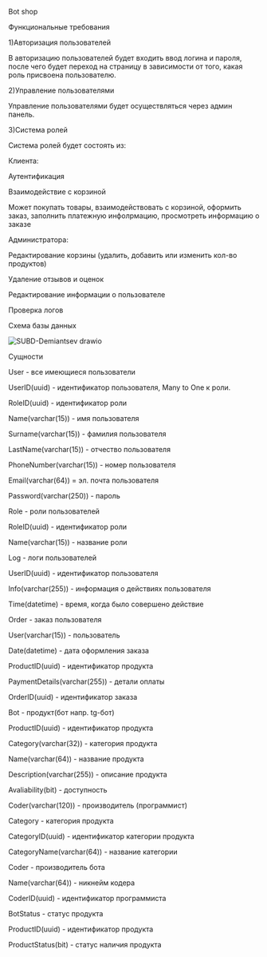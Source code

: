 Bot shop

Функциональные требования

1)Авторизация пользователей

В авторизацию пользователей будет входить ввод логина и пароля, после чего будет переход на страницу в зависимости от того, какая роль присвоена пользователю.


2)Управление пользователями


Управление пользователями будет осуществляться через админ панель.

3)Система ролей


Система ролей будет состоять из:

Клиента:

Аутентификация

Взаимодействие с корзиной

Может покупать товары, взаимодействовать с корзиной, оформить заказ, заполнить платежную инфолрмацию, просмотреть информацию о заказе

Администратора:

Редактирование корзины (удалить, добавить или изменить кол-во продуктов)

Удаление отзывов и оценок

Редактирование информации о пользователе

Проверка логов

Схема базы данных


![SUBD-Demiantsev drawio](https://user-images.githubusercontent.com/79397271/202439877-715a065d-2bd4-4a2f-a750-880aa2f32e67.png)


Сущности

User - все имеющиеся пользователи

UserID(uuid) - идентификатор пользователя, Many to One к роли.

RoleID(uuid) - идентификатор роли

Name(varchar(15)) - имя пользователя

Surname(varchar(15)) - фамилия пользователя

LastName(varchar(15)) - отчество пользователя

PhoneNumber(varchar(15)) - номер пользователя

Email(varchar(64)) = эл. почта пользователя

Password(varchar(250)) - пароль

Role - роли пользователей

RoleID(uuid) - идентификатор роли

Name(varchar(15)) - название роли

Log - логи пользователей

UserID(uuid) - идентификатор пользователя

Info(varchar(255)) - информация о действиях пользователя

Time(datetime) - время, когда было совершено действие

Order - заказ пользователя

User(varchar(15)) - пользователь

Date(datetime) - дата оформления заказа

ProductID(uuid) - идентификатор продукта

PaymentDetails(varchar(255)) - детали оплаты

OrderID(uuid) - идентификатор заказа

Bot - продукт(бот напр. tg-бот)

ProductID(uuid) - идентификатор продукта

Category(varchar(32)) - категория продукта

Name(varchar(64)) - название продукта

Description(varchar(255)) - описание продукта

Avaliability(bit) - доступность

Coder(varchar(120)) - производитель (программист)

Category - категория продукта

CategoryID(uuid) - идентификатор категории продукта

CategoryName(varchar(64)) - название категории

Coder - производитель бота

Name(varchar(64)) - никнейм кодера

CoderID(uuid) - идентификатор программиста

BotStatus - статус продукта

ProductID(uuid) - идентификатор продукта

ProductStatus(bit) - статус наличия продукта

